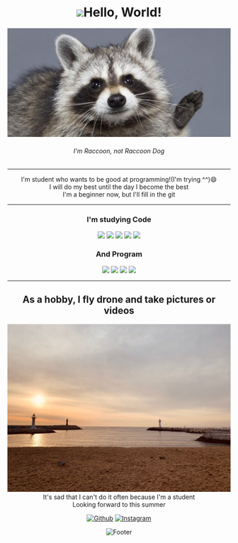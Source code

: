 <div align="center">

# <img src="https://raw.githubusercontent.com/iampavangandhi/iampavangandhi/master/gifs/Hi.gif" width="25px">Hello, World!
![Hi](./Hi.png)  
###### I'm Raccoon, not Raccoon Dog
---
I'm student who wants to be good at programming!(I'm trying ^^)😄  
I will do my best until the day I become the best  
I'm a beginner now, but I'll fill in the git    
    
---
### I'm studying Code
<img src="https://img.shields.io/badge/C++-00599C?style=for-the-badge&logo=c%2B%2B&logoColor=white">
<img src="https://img.shields.io/badge/c-%2300599C.svg?style=for-the-badge&logo=c&logoColor=white">
<img src="https://img.shields.io/badge/Java-007396?style=for-the-badge&logo=java&logoColor=white">
<img src="https://img.shields.io/badge/Python-3776AB?style=for-the-badge&logo=python&logoColor=white">
<img src="https://img.shields.io/badge/HTML5-E34F26?style=for-the-badge&logo=html5&logoColor=white">  

### And Program
  
<img src="https://img.shields.io/badge/Adobe%20Premiere%20Pro-9999FF.svg?style=for-the-badge&logo=Adobe%20Premiere%20Pro&logoColor=white">  
<img src="https://img.shields.io/badge/adobe%20photoshop-%2331A8FF.svg?style=for-the-badge&logo=adobe%20photoshop&logoColor=white">
<img src="https://img.shields.io/badge/adobe%20illustrator-%23FF9A00.svg?style=for-the-badge&logo=adobe%20illustrator&logoColor=white">
<img src="https://img.shields.io/badge/VMWare-607078?style=for-the-badge&logo=VMWare&logoColor=white">  
    
---
## As a hobby, I fly drone and take pictures or videos  
![beach](./beach.png)  
 It's sad that I can't do it often because I'm a student  
 Looking forward to this summer  

<p><a href="https://github.com/mincube12" target="_blank"><img alt="Github" src="https://img.shields.io/badge/GitHub-%2312100E.svg?&style=for-the-badge&logo=Github&logoColor=white" /></a> <a href="https://www.instagram.com/bgmin0104/" target="_blank"><img alt="Instagram" src="https://img.shields.io/badge/Instagram-E4405F.svg?&style=for-the-badge&logo=instagram&logoColor=white" /></a>
</p>
      
![Footer](https://capsule-render.vercel.app/api?type=waving&color=auto&height=200&section=footer)
